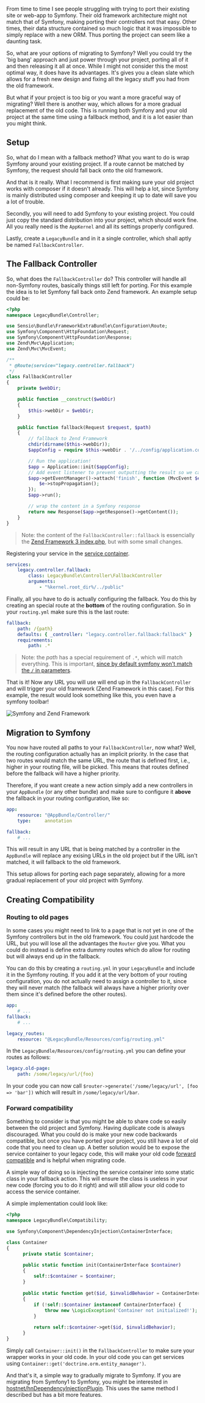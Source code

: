 [//]: # (TITLE: Migrating your project to Symfony)
[//]: # (DATE: 2016-07-14T08:00:00+01:00)
[//]: # (TAGS: symfony, php, migration, framework, legacy)

From time to time I see people struggling with trying to port their existing site or web-app to Symfony. Their old framework architecture might not match that of Symfony, making porting their  controllers not that easy. Other times, their data structure contained so much logic that it was impossible to simply replace with a new ORM. Thus porting the project can seem like a daunting task.

So, what are your options of migrating to Symfony? Well you could try the 'big bang' approach and just power through your project, porting all of it and then releasing it all at once. While I might not consider this the most optimal way, it does have its advantages. It's gives you a clean slate which allows for a fresh new design and fixing all the legacy stuff you had from the old framework.

But what if your project is too big or you want a more graceful way of migrating? Well there is another way, which allows for a more gradual replacement of the old code. This is running both Symfony and your old project at the same time using a fallback method, and it is a lot easier than you might think.

## Setup
So, what do I mean with a fallback method? What you want to do is wrap Symfony around your existing project. If a route cannot be matched by Symfony, the request should fall back onto the old framework.

And that is it really. What I recommend is first making sure your old project works with composer if it doesn't already. This will help a lot, since Symfony is mainly distributed using composer and keeping it up to date will save you a lot of trouble.

Secondly, you will need to add Symfony to your existing project. You could just copy the standard distribution into your project, which should work fine. All you really need is the `AppKernel` and all its settings properly configured.

Lastly, create a `LegacyBundle` and in it a single controller, which shall aptly be named `FallbackController`.

## The Fallback Controller
So, what does the `FallbackController` do? This controller will handle all non-Symfony routes, basically things still left for porting. For this example the idea is to let Symfony fall back onto Zend framework. An example setup could be:
```php
<?php
namespace LegacyBundle\Controller;

use Sensio\Bundle\FrameworkExtraBundle\Configuration\Route;
use Symfony\Component\HttpFoundation\Request;
use Symfony\Component\HttpFoundation\Response;
use Zend\Mvc\Application;
use Zend\Mvc\MvcEvent;

/**
 * @Route(service="legacy.controller.fallback")
 */
class FallbackController
{
    private $webDir;

    public function __construct($webDir)
    {
        $this->webDir = $webDir;
    }

    public function fallback(Request $request, $path)
    {
        // fallback to Zend Framework
        chdir(dirname($this->webDir));
        $appConfig = require $this->webDir . '/../config/application.config.php';

        // Run the application!
        $app = Application::init($appConfig);
        // Add event listener to prevent outputting the result so we can wrap it later
        $app->getEventManager()->attach('finish', function (MvcEvent $e) {
            $e->stopPropagation();
        });
        $app->run();

        // wrap the content in a Symfony response
        return new Response($app->getResponse()->getContent());
    }
}
```
> Note: the content of the `FallbackController::fallback` is essencially the [Zend Framework 3 index.php][zf-index-php], but with some small changes.

Registering your service in the [service container][controller-as-a-service]. 
```yml
services:
    legacy.controller.fallback:
        class: LegacyBundle\Controller\FallbackController
        arguments:
            - "%kernel.root_dir%/../public"
```

Finally, all you have to do is actually configuring the fallback. You do this by creating an special route at the **bottom** of the routing configuration. So in your `routing.yml` make sure this is the last route:
```yml
fallback:
    path: /{path}
    defaults: { _controller: "legacy.controller.fallback:fallback" }
    requirements:
        path: .*
```
> Note: the *path* has a special requirement of `.*`, which will match everything. This is important, [since by default symfony won't match the `/` in parameters][symfony-slash-url].

That is it! Now any URL you will use will end up in the `FallbackController` and will trigger your old framework (Zend Framework in this case). For this example, the result would look something like this, you even have a symfony toolbar!

![Symfony and Zend Framework](https://img.yannickl88.nl/fallback_zf.png)

## Migration to Symfony
You now have routed all paths to your `FallbackController`, now what? Well, the routing configuration actually has an implicit priority. In the case that two routes would match the same URL, the route that is defined first, i.e., higher in your routing file, will be picked. This means that routes defined before the fallback will have a higher priority. 

Therefore, if you want create a new action simply add a new controllers in your `AppBundle` (or any other bundle) and make sure to configure it **above** the fallback in your routing configuration, like so:
```yml
app:
    resource: "@AppBundle/Controller/"
    type:     annotation

fallback:
    # ...
```
This will result in any URL that is being matched by a controller in the `AppBundle` will replace any exising URLs in the old project but if the URL isn't matched, it will fallback to the old framework.

This setup allows for porting each page separately, allowing for a more gradual replacement of your old project with Symfony.

## Creating Compatibility
### Routing to old pages
In some cases you might need to link to a page that is not yet in one of the Symfony controllers but in the old framework. You could just hardcode the URL, but you will lose all the advantages the `Router` give you. What you could do instead is define extra dummy routes which do allow for routing but will always end up in the fallback. 

You can do this by creating a `routing.yml` in your `LegacyBundle` and include it in the Symfony routing. If you add it at the very bottom of your routing configuration, you do not actually need to assign a controller to it, since they will never match (the fallback will always have a higher priority over them since it's defined before the other routes).
```yml
app:
    # ...
fallback:
    # ...

legacy_routes:
    resource: "@LegacyBundle/Resources/config/routing.yml"
```

In the `LegacyBundle/Resources/config/routing.yml` you can define your routes as follows:
```yml
legacy.old-page:
    path: /some/legacy/url/{foo}
```

In your code you can now call `$router->generate('/some/legacy/url', [foo => 'bar'])` which will result in `/some/legacy/url/bar`.

### Forward compatibility
Something to consider is that you might be able to share code so easily between the old project and Symfony. Having duplicate code is always discouraged. What you could do is make your new code backwards compatible, but once you have ported your project, you still have a lot of old code that you need to clean up. A better solution would be to expose the service container to your legacy code, this will make your old code [forward compatible][wiki-forward-compat] and is helpful when migrating code.

A simple way of doing so is injecting the service container into some static class in your fallback action. This will ensure the class is useless in your new code (forcing you to do it right) and will still allow your old code to access the service container.

A simple implementation could look like:
```php
<?php
namespace LegacyBundle\Compatibility;

use Symfony\Component\DependencyInjection\ContainerInterface;

class Container
{
      private static $container;

      public static function init(ContainerInterface $container)
      {
          self::$container = $container;
      }
      
      public static function get($id, $invalidBehavior = ContainerInterface::EXCEPTION_ON_INVALID_REFERENCE)
      {
          if (!self::$container instanceof ContainerInterface) {
              throw new \LogicException('Container not initialized!');
          }
          
          return self::$container->get($id, $invalidBehavior);
      }
}
```
Simply call `Container::init()` in the `FallbackController` to make sure your wrapper works in your old code. In your old code you can get services using `Container::get('doctrine.orm.entity_manager')`.

And that's it, a simple way to gradually migrate to Symfony. If you are migrating from Symfony1 to Symfony, you might be interested in [hostnet/hnDependencyInjectionPlugin][hn-dep-plugin]. This uses the same method I described but has a bit more features.

[controller-as-a-service]: http://symfony.com/doc/current/cookbook/controller/service.html
[symfony-slash-url]: http://symfony.com/doc/current/cookbook/routing/slash_in_parameter.html
[hn-dep-plugin]: https://github.com/hostnet/hnDependencyInjectionPlugin
[zf-index-php]: https://github.com/zendframework/ZendSkeletonApplication/blob/master/public/index.php
[wiki-forward-compat]: https://en.wikipedia.org/wiki/Forward_compatibility
